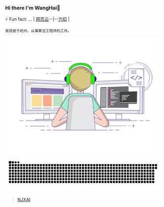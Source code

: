 ### Hi there I'm WangHai👋
⚡ Fun fact: ...
| [网页云](https://music.163.com/#/artist?id=34400358)--|--[力扣](https://leetcode-cn.com/u/wanghai_nihao/) |
```
我现居于杭州，从事算法工程师的工作。
```
<p align="center">
<img width="500" src="https://github.com/Happleasei/Happleasei/blob/main/gif3.gif" />
</p>
<p align="center">
<img width="500" src="https://github.com/Happleasei/Happleasei/blob/main/github-snake.svg" />
</p>

> [NJXAI](https://njxai.top)


